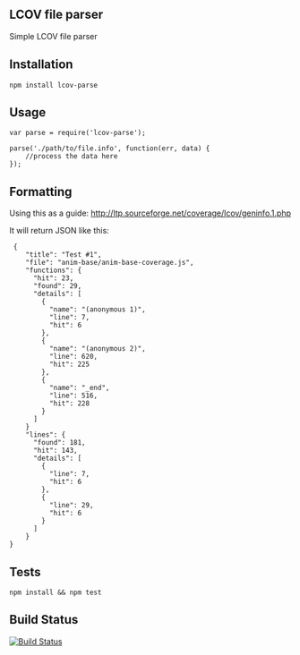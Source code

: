 ## LCOV file parser

Simple LCOV file parser

## Installation

    npm install lcov-parse


## Usage

    var parse = require('lcov-parse');

    parse('./path/to/file.info', function(err, data) {
        //process the data here
    });

## Formatting

Using this as a guide: http://ltp.sourceforge.net/coverage/lcov/geninfo.1.php

It will return JSON like this:

```
 {
    "title": "Test #1",
    "file": "anim-base/anim-base-coverage.js",
    "functions": {
      "hit": 23,
      "found": 29,
      "details": [
        {
          "name": "(anonymous 1)",
          "line": 7,
          "hit": 6
        },
        {
          "name": "(anonymous 2)",
          "line": 620,
          "hit": 225
        },
        {
          "name": "_end",
          "line": 516,
          "hit": 228
        }
      ]
    }
    "lines": {
      "found": 181,
      "hit": 143,
      "details": [
        {
          "line": 7,
          "hit": 6
        },
        {
          "line": 29,
          "hit": 6
        }
      ]
    }
}
```

## Tests

    npm install && npm test


## Build Status

[![Build Status](https://secure.travis-ci.org/davglass/lcov-parse.png?branch=master)](http://travis-ci.org/davglass/lcov-parse)
